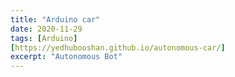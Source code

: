 ```yaml
---
title: "Arduino car"
date: 2020-11-29
tags: [Arduino]
[https://yedhubooshan.github.io/autonomous-car/]
excerpt: "Autonomous Bot"
---
```

